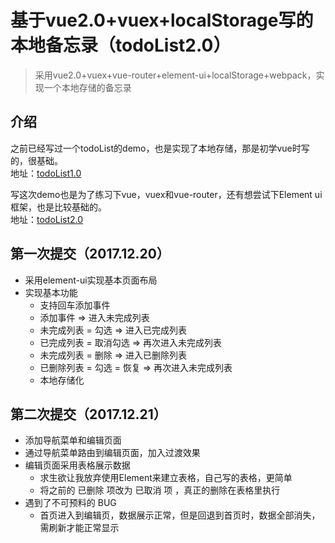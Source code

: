 # 基于vue2.0+vuex+localStorage写的本地备忘录（todoList2.0）
> 采用vue2.0+vuex+vue-router+element-ui+localStorage+webpack，实现一个本地存储的备忘录

## 介绍
 之前已经写过一个todoList的demo，也是实现了本地存储，那是初学vue时写的，很基础。      
 地址：[todoList1.0](https://wungjyan.github.io/demo/vue-todolist1.0/index.html#all)    
 
 写这次demo也是为了练习下vue，vuex和vue-router，还有想尝试下Element ui框架，也是比较基础的。        
 地址：[todoList2.0](https://wungjyan.github.io/demo/vue-todolist2.0/dist/index.html#/)
 
## 第一次提交（2017.12.20）

- 采用element-ui实现基本页面布局
- 实现基本功能
  - 支持回车添加事件
  - 添加事件 => 进入未完成列表
  - 未完成列表 = 勾选 => 进入已完成列表
  - 已完成列表 = 取消勾选 => 再次进入未完成列表
  - 未完成列表 = 删除 => 进入已删除列表
  - 已删除列表 = 勾选 = 恢复 => 再次进入未完成列表
  - 本地存储化

## 第二次提交（2017.12.21）

- 添加导航菜单和编辑页面
- 通过导航菜单路由到编辑页面，加入过渡效果
- 编辑页面采用表格展示数据
  - 求生欲让我放弃使用Element来建立表格，自己写的表格，更简单
  - 将之前的 已删除 项改为 已取消 项 ，真正的删除在表格里执行
- 遇到了不可预料的 BUG
  - 首页进入到编辑页，数据展示正常，但是回退到首页时，数据全部消失，需刷新才能正常显示
